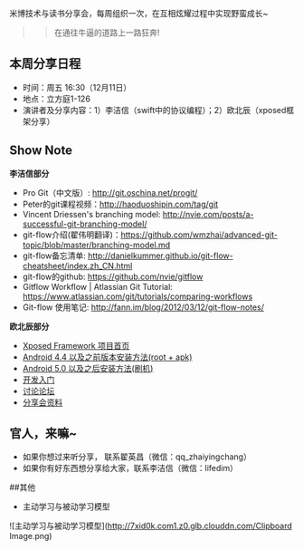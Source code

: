 米博技术与读书分享会，每周组织一次，在互相炫耀过程中实现野蛮成长~

>> 在通往牛逼的道路上一路狂奔! 

## 本周分享日程

- 时间：周五 16:30（12月11日）
- 地点：立方庭1-126
- 演讲者及分享内容：1）李洁信（swift中的协议编程）；2）欧北辰（xposed框架分享）

## Show Note

**李洁信部分**

- Pro Git（中文版）: http://git.oschina.net/progit/
- Peter的git课程视频：http://haoduoshipin.com/tag/git
- Vincent Driessen's branching model: http://nvie.com/posts/a-successful-git-branching-model/ 
- git-flow介绍(翟伟明翻译)：https://github.com/wmzhai/advanced-git-topic/blob/master/branching-model.md
- git-flow备忘清单: http://danielkummer.github.io/git-flow-cheatsheet/index.zh_CN.html
- git-flow的github: https://github.com/nvie/gitflow
- Gitflow Workflow | Atlassian Git Tutorial: https://www.atlassian.com/git/tutorials/comparing-workflows
- Git-flow 使用笔记: http://fann.im/blog/2012/03/12/git-flow-notes/ 

**欧北辰部分**
 
- [Xposed Framework 项目首页](http://repo.xposed.info/)
- [Android 4.4 以及之前版本安装方法(root + apk)](http://repo.xposed.info/module/de.robv.android.xposed.installer)
- [Android 5.0 以及之后安装方法(刷机)](http://forum.xda-developers.com/showthread.php?t=3034811)
- [开发入门](https://github.com/rovo89/XposedBridge/wiki/Development-tutorial)
- [讨论论坛](http://forum.xda-developers.com/xposed)
- [分享会资料](https://github.com/oubeichen/MixBoxShare)

## 官人，来嘛~

- 如果你想过来听分享， 联系翟英昌（微信：qq_zhaiyingchang）
- 如果你有好东西想分享给大家，联系李洁信（微信：lifedim）

##其他

- 主动学习与被动学习模型

![主动学习与被动学习模型](http://7xid0k.com1.z0.glb.clouddn.com/Clipboard Image.png)



